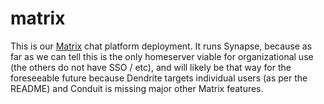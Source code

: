 # matrix

This is our [Matrix](https://matrix.org) chat platform deployment. It runs Synapse, because
as far as we can tell this is the only homeserver viable for organizational use (the others
do not have SSO / etc), and will likely be that way for the foreseeable future because Dendrite
targets individual users (as per the README) and Conduit is missing major other Matrix features.

